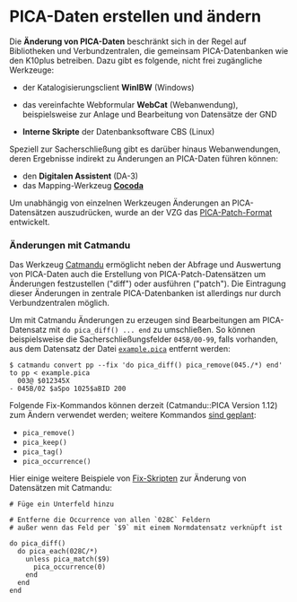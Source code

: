 # PICA-Daten erstellen und ändern

Die **Änderung von PICA-Daten** beschränkt sich in der Regel auf Bibliotheken und Verbundzentralen, die gemeinsam PICA-Datenbanken wie den K10plus betreiben. Dazu
gibt es folgende, nicht frei zugängliche Werkzeuge:

- der Katalogisierungsclient **WinIBW** (Windows)

- das vereinfachte Webformular **WebCat** (Webanwendung),
  beispielsweise zur Anlage und Bearbeitung von Datensätze der GND

- **Interne Skripte** der Datenbanksoftware CBS (Linux)

Speziell zur Sacherschließung gibt es darüber hinaus Webanwendungen, deren Ergebnisse
indirekt zu Änderungen an PICA-Daten führen können:

- den **Digitalen Assistent** (DA-3)
- das Mapping-Werkzeug **[Cocoda](https://coli-conc.gbv.de/cocoda/)**

Um unabhängig von einzelnen Werkzeugen Änderungen an PICA-Datensätzen auszudrücken, wurde an der VZG das [PICA-Patch-Format](formate?id=Änderungsformat) entwickelt.

### Änderungen mit Catmandu

Das Werkzeug [Catmandu](catmandu) ermöglicht neben der Abfrage und Auswertung
von PICA-Daten auch die Erstellung von PICA-Patch-Datensätzen um Änderungen
festzustellen ("diff") oder ausführen ("patch"). Die Eintragung dieser Änderungen
in zentrale PICA-Datenbanken ist allerdings nur durch Verbundzentralen möglich.

Um mit Catmandu Änderungen zu erzeugen sind Bearbeitungen am PICA-Datensatz mit
`do pica_diff() ... end` zu umschließen. So können beispielsweise die
Sacherschließungsfelder `045B/00-99`, falls vorhanden, aus dem Datensatz der Datei
[`example.pica`](example.pica ':ignore') entfernt werden:

~~~
$ catmandu convert pp --fix 'do pica_diff() pica_remove(045./*) end' to pp < example.pica
  003@ $012345X
- 045B/02 $aSpo 1025$aBID 200
~~~

Folgende Fix-Kommandos können derzeit (Catmandu::PICA Version 1.12) zum Ändern
verwendet werden; weitere Kommandos [sind geplant](https://github.com/gbv/Catmandu-PICA/issues/82):

- `pica_remove()`
- `pica_keep()`
- `pica_tag()`
- `pica_occurrence()`

Hier einige weitere Beispiele von [Fix-Skripten](catmandu?id=fix-skripte) zur Änderung
von Datensätzen mit Catmandu:

~~~
# Füge ein Unterfeld hinzu

# Entferne die Occurrence von allen `028C` Feldern
# außer wenn das Feld per `$9` mit einem Normdatensatz verknüpft ist

do pica_diff()
  do pica_each(028C/*)
    unless pica_match($9)
      pica_occurrence(0)
    end
  end
end
~~~

